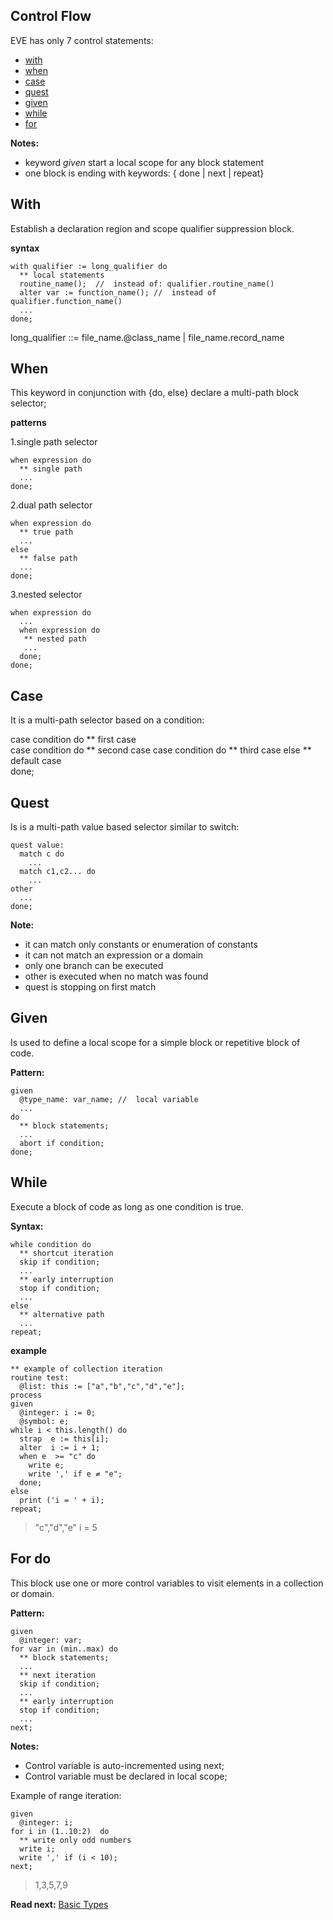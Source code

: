 ## Control Flow

EVE has only 7 control statements: 

* [with](#with)
* [when](#when)
* [case](#case)
* [quest](#quest)
* [given](#given)
* [while](#while)
* [for](#for-do)

**Notes:** 

* keyword _given_ start a local scope for any block statement
* one block is ending with keywords: { done \| next \| repeat}

## With

Establish a declaration region and scope qualifier suppression block. 

**syntax**
```
with qualifier := long_qualifier do
  ** local statements
  routine_name();  //  instead of: qualifier.routine_name()
  alter var := function_name(); //  instead of qualifier.function_name()
  ...
done;
```

long_qualifier ::= file_name.@class_name | file_name.record_name

## When

This keyword in conjunction with {do, else} declare a multi-path block selector;

**patterns**

1.single path selector
```
when expression do
  ** single path
  ...
done;
```
  
2.dual path selector
```  
when expression do
  ** true path
  ...
else
  ** false path
  ...
done;
```
  
3.nested selector 
```  
when expression do
  ...
  when expression do
   ** nested path
   ...
  done;
done;
```

## Case

It is a multi-path selector based on a condition:

case condition do
  ** first case  
case condition do
  ** second case
case condition do
  ** third case
else
  ** default case  
done;

## Quest

Is is a multi-path value based selector similar to switch:

```
quest value:
  match c do
    ...
  match c1,c2... do
    ...
other
  ...
done;
```

**Note:**
* it can match only constants or enumeration of constants
* it can not match an expression or a domain 
* only one branch can be executed
* other is executed when no match was found
* quest is stopping on first match


## Given

Is used to define a local scope for a simple block or repetitive block of code.

**Pattern:**
``` 
given 
  @type_name: var_name; //  local variable  
  ...
do
  ** block statements;
  ...
  abort if condition;  
done;
```

## While

Execute a block of code as long as one condition is true.

**Syntax:**
```
while condition do
  ** shortcut iteration
  skip if condition;
  ...
  ** early interruption
  stop if condition;
  ...
else
  ** alternative path  
  ...
repeat;
```

**example**

```
** example of collection iteration
routine test: 
  @list: this := ["a","b","c","d","e"];
process
given
  @integer: i := 0;
  @symbol: e;
while i < this.length() do
  strap  e := this[i];
  alter  i := i + 1;
  when e  >= "c" do
    write e;
    write ',' if e ≠ "e";
  done;
else
  print ('i = ' + i);  
repeat;
```
> "c","d","e"
> i = 5

## For do

This block use one or more control variables to visit elements in a collection or domain.

**Pattern:**
``` 
given 
  @integer: var;
for var in (min..max) do
  ** block statements;
  ...
  ** next iteration
  skip if condition;
  ...  
  ** early interruption
  stop if condition;
  ...
next;
```

**Notes:**    

* Control variable is auto-incremented using next;
* Control variable must be declared in local scope;

Example of range iteration:
```
given 
  @integer: i;
for i in (1..10:2)  do
  ** write only odd numbers
  write i;
  write ',' if (i < 10);
next;
```
> 1,3,5,7,9

**Read next:** [Basic Types](basic.md)